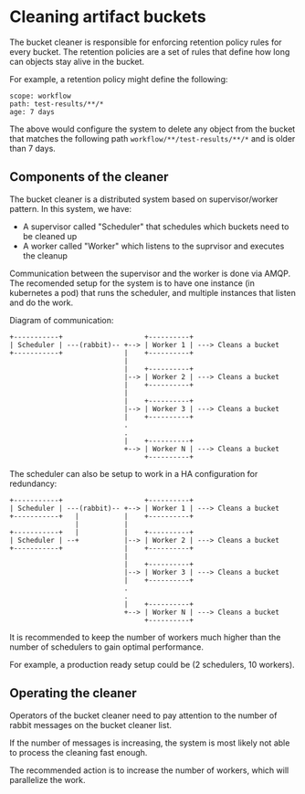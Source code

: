 # Cleaning artifact buckets

The bucket cleaner is responsible for enforcing retention policy rules
for every bucket. The retention policies are a set of rules that define
how long can objects stay alive in the bucket.

For example, a retention policy might define the following:

```
scope: workflow 
path: test-results/**/*
age: 7 days
```

The above would configure the system to delete any object from the bucket
that matches the following path `workflow/**/test-results/**/*` and is older
than 7 days.

## Components of the cleaner

The bucket cleaner is a distributed system based on supervisor/worker pattern.
In this system, we have:

- A supervisor called "Scheduler" that schedules which buckets need to be cleaned up
- A worker called "Worker" which listens to the suprvisor and executes the cleanup

Communication between the supervisor and the worker is done via AMQP.
The recomended setup for the system is to have one instance (in kubernetes a pod)
that runs the scheduler, and multiple instances that listen and do the work.

Diagram of communication:

```
+-----------+                    +----------+
| Scheduler | ---(rabbit)-- +--> | Worker 1 | ---> Cleans a bucket
+-----------+               |    +----------+
                            |
                            |    +----------+
                            |--> | Worker 2 | ---> Cleans a bucket
                            |    +----------+
                            |
                            |    +----------+
                            |--> | Worker 3 | ---> Cleans a bucket
                            |    +----------+
                            .
                            .
                            |    +----------+
                            +--> | Worker N | ---> Cleans a bucket
                                 +----------+
```

The scheduler can also be setup to work in a HA configuration for redundancy:

```
+-----------+                    +----------+
| Scheduler | ---(rabbit)-- +--> | Worker 1 | ---> Cleans a bucket
+-----------+   |           |    +----------+
                |           |
+-----------+   |           |    +----------+
| Scheduler | --+           |--> | Worker 2 | ---> Cleans a bucket
+-----------+               |    +----------+
                            |
                            |    +----------+
                            |--> | Worker 3 | ---> Cleans a bucket
                            |    +----------+
                            .
                            .
                            |    +----------+
                            +--> | Worker N | ---> Cleans a bucket
                                 +----------+
```

It is recommended to keep the number of workers much higher than the number of
schedulers to gain optimal performance.

For example, a production ready setup could be (2 schedulers, 10 workers).

## Operating the cleaner

Operators of the bucket cleaner need to pay attention to the number
of rabbit messages on the bucket cleaner list.

If the number of messages is increasing, the system is most likely not able to
process the cleaning fast enough. 

The recommended action is to increase the number of workers, which will 
parallelize the work.